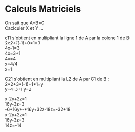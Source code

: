 # Calculs Matriciels

On sait que A*B=C  
Caclculer X et Y ...

c11 s'obtient en multipliant la ligne 1 de A par la colone 1 de B:
2x*2+1*(-1)+0*1=3  
4x-1=3  
4x=3+1  
4x=4  
x=4/4  
x=1  

C21 s'obtient en multipliant la L2 de A par C1 de B :  
2\*2+3*(-1)+1\*1=y  
y=4-3+1
y=2




x-2y+2z=1  
16y-3z=3  
-6\*16y+-\*16y+32z-18z=-32+18  
x-2y+2z=1  
16y-3z=3  
14z=-14  
